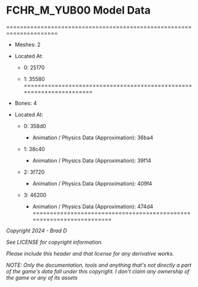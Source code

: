 # FCHR_M_YUB00 Model Data
=====================================================================

* Meshes: 2

* Located At:

  * 0: 25170

  * 1: 35580
=====================================================================

* Bones: 4

* Located At:

  * 0: 358d0

    * Animation / Physics Data (Approximation): 36ba4

  * 1: 38c40

    * Animation / Physics Data (Approximation): 39f14

  * 2: 3f720

    * Animation / Physics Data (Approximation): 409f4

  * 3: 46200

    * Animation / Physics Data (Approximation): 474d4
=====================================================================

*Copyright 2024 - Brad D*

*See LICENSE for copyright information.*

*Please include this header and that license for any derivative works.*

*NOTE: Only the documentation, tools and anything that's not directly a part of the game's data fall under this copyright. I don't claim any ownership of the game or any of its assets*
